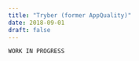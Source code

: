 ```yaml
---
title: "Tryber (former AppQuality)"
date: 2018-09-01
draft: false
---
```


`WORK IN PROGRESS`

<!--
Status: -->